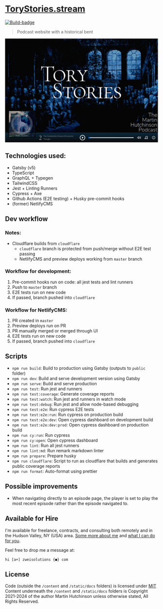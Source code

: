# [ToryStories.stream](https://www.torystories.stream/)

[![Build-badge](https://img.shields.io/github/actions/workflow/status/Zweihander-Main/torystories.stream/test.yml?branch=master&logo=github&style=flat-square)](https://github.com/Zweihander-Main/torystories.stream/actions?query=workflow%3A%22Run+E2E+tests+on+new+code+in+master%22)

> Podcast website with a historical bent

![Screenshot of ToryStores.stream](./docs/torystories.png)

## Technologies used:

-   Gatsby (v5)
-   TypeScript
-   GraphQL + Typegen
-   TailwindCSS
-   Jest + Linting Runners
-   Cypress + Axe
-   Github Actions (E2E testing) + Husky pre-commit hooks
-   (former) NetlifyCMS

## Dev workflow

### Notes:

-   Cloudflare builds from `cloudflare`
    -   `cloudflare` branch is protected from push/merge without E2E test passing
    -   NetlifyCMS and preview deploys working from `master` branch

### Workflow for development:

1.  Pre-commit hooks run on code: all jest tests and lint runners
2.  Push to `master` branch
3.  E2E tests run on new code
4.  If passed, branch pushed into `cloudflare`

### Workflow for NetlifyCMS:

1.  PR created in `master`
2.  Preview deploys run on PR
3.  PR manually merged or merged through UI
4.  E2E tests run on new code
5.  If passed, branch pushed into `cloudflare`

## Scripts

-   `npm run build`: Build to production using Gatsby (outputs to `public` folder)
-   `npm run dev`: Build and serve development version using Gatsby
-   `npm run serve`: Build and serve production
-   `npm run test`: Run jest and runners
-   `npm run test:coverage`: Generate coverage reports
-   `npm run test:watch`: Run jest and runners in watch mode
-   `npm run test:debug`: Run jest and allow node-based debugging
-   `npm run test:e2e`: Run cypress E2E tests
-   `npm run test:e2e:run`: Run cypress on production build
-   `npm run test:e2e:dev`: Open cypress dashboard on development build
-   `npm run test:e2e:dev:prod`: Open cypress dashboard on production build
-   `npm run cy:run`: Run cypress
-   `npm run cy:open`: Open cypress dashboard
-   `npm run lint`: Run all jest runners
-   `npm run lint:md`: Run remark markdown linter
-   `npm run prepare`: Prepare husky
-   `npm run cloudflare`: Script to run as cloudflare that builds and generates public coverage reports
-   `npm run format`: Auto-format using prettier

## Possible improvements

-   When navigating directly to an episode page, the player is set to play the most recent episode rather than the episode navigated to.

## Available for Hire

I'm available for freelance, contracts, and consulting both remotely and in the Hudson Valley, NY (USA) area. [Some more about me](https://www.zweisolutions.com/about.html) and [what I can do for you](https://www.zweisolutions.com/services.html).

Feel free to drop me a message at:

```
hi [a+] zweisolutions {●} com
```

## License

Code (outside the `/content` and `/static/docs` folders) is licensed under [MIT](./LICENSE)
Content underneath the `/content` and `/static/docs` folders is Copyright 2021-2024 of the author Martin Hutchinson unless otherwise stated, All Rights Reserved.

